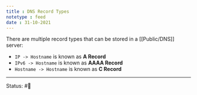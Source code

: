 ```yaml
---
title : DNS Record Types
notetype : feed
date : 31-10-2021
---
```


There are multiple record types that can be stored in a [[Public/DNS]] server:

-   `IP -> Hostname` is known as **A Record**
-   `IPv6 -> Hostname` is known as **AAAA Record**
-   `Hostname -> Hostname` is known as **C Record**

-----

Status: #🌱 

